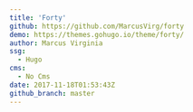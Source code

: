 ```yaml
---
title: 'Forty'
github: https://github.com/MarcusVirg/forty
demo: https://themes.gohugo.io/theme/forty/
author: Marcus Virginia
ssg:
  - Hugo
cms:
  - No Cms
date: 2017-11-18T01:53:43Z
github_branch: master
---
```

